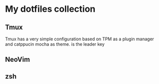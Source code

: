 # My dotfiles collection

## Tmux
Tmux has a very simple configuration based on TPM as a plugin manager and catppucin mocha as theme. <C-a> is the leader key

## NeoVim

## zsh
